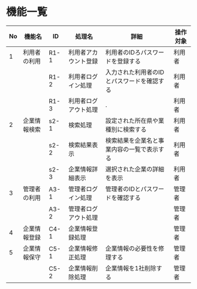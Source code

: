# 機能一覧

|No|機能名|ID|処理名|詳細|操作対象|
|--|------|--|------|----|-------|
|1|利用者の利用|R1-1|利用者アカウント登録|利用者のIDろパスワードを登録する|利用者|
|  |    |R1-2|利用者ログイン処理|入力された利用者のIDとパスワードを確認する|利用者|
|  |    |R1-3|利用者ログアウト処理|.|利用者|
|2 |企業情報検索|s2-1|検索処理|設定された所在県や業種別に検索する|利用者|
|  |     |s2-2|検索結果表示|検索結果を企業名と事業内容の一覧で表示する|利用者|
|  |     |s2-3|企業情報詳細表示|選択された企業の詳細を表示|利用者|
|3 |管理者の利用|A3-1|管理者ログイン処理|管理者のIDとパスワードを確認する|管理者|
|  |   |A3-2|管理者ログアウト処理| |管理者|
|4 |企業情報登録|C4-1|企業情報登録処理| |管理者|
|5 |企業情報保守|C5-1|企業情報修正処理|企業情報の必要性を修理する|管理者|
|  |   |C5-2|企業情報削除処理|企業情報を1社削除する|管理者|
